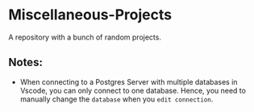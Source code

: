 # Miscellaneous-Projects
A repository with a bunch of random projects.


## Notes:
- When connecting to a Postgres Server with multiple databases in Vscode, you can only connect to one database. Hence, you need to manually change the `database` when you `edit connection`.